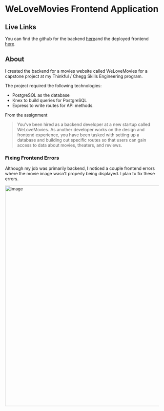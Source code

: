 # WeLoveMovies Frontend Application

## Live Links
You can find the github for the backend [here](https://github.com/clarisse-fong/movies-backend)and the deployed frontend [here](https://movie-frontend-84do.onrender.com/). 

## About
I created the backend for a movies website called WeLoveMovies for a capstone project at my Thinkful / Chegg Skills Engineering program. 

The project required the following technologies: 
* PostgreSQL as the database
* Knex to build queries for PostgreSQL
* Express to write routes for API methods.

From the assignment
> You've been hired as a backend developer at a new startup called WeLoveMovies. As another developer works on the design and frontend experience, you have been tasked with setting up a database and building out specific routes so that users can gain access to data about movies, theaters, and reviews.

### Fixing Frontend Errors
Although my job was primarily backend, I noticed a couple frontend errors where the movie image wasn't properly being displayed. I plan to fix these errors. 

<img width="723" alt="image" src="https://github.com/clarisse-fong/movies-frontend/assets/52180173/4dd6b309-f021-4168-9630-c8cd249df118">


